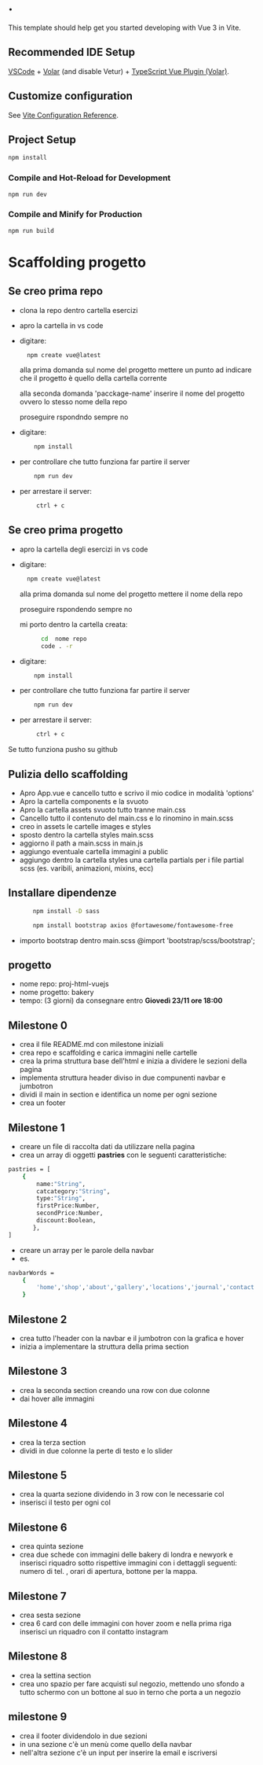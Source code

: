 # .

This template should help get you started developing with Vue 3 in Vite.

## Recommended IDE Setup

[VSCode](https://code.visualstudio.com/) + [Volar](https://marketplace.visualstudio.com/items?itemName=Vue.volar) (and disable Vetur) + [TypeScript Vue Plugin (Volar)](https://marketplace.visualstudio.com/items?itemName=Vue.vscode-typescript-vue-plugin).

## Customize configuration

See [Vite Configuration Reference](https://vitejs.dev/config/).

## Project Setup

```sh
npm install
```

### Compile and Hot-Reload for Development

```sh
npm run dev
```

### Compile and Minify for Production

```sh
npm run build
```
# Scaffolding progetto

## Se creo prima repo

- clona la repo dentro cartella esercizi
- apro la cartella in vs code
- digitare:
  ```sh
    npm create vue@latest
  ``` 
  alla prima domanda sul nome del progetto mettere un punto ad indicare che il progetto è quello della cartella corrente

  alla seconda domanda 'pacckage-name' inserire il nome del progetto ovvero lo stesso nome della repo

  proseguire rspondndo sempre no

- digitare:
    ```sh
        npm install
    ```
- per controllare che tutto funziona far partire il server
    ```sh
        npm run dev
    ```
- per arrestare il server:
```sh
        ctrl + c
``` 


## Se creo prima progetto

- apro la cartella degli esercizi in vs  code
- digitare:
  ```sh
    npm create vue@latest
  ``` 
  alla prima domanda sul nome del progetto mettere il nome della repo

  proseguire rspondendo sempre no

  mi porto dentro la cartella creata:
  ```sh
        cd  nome repo
        code . -r
    ```
- digitare:
    ```sh
        npm install
    ```
- per controllare che tutto funziona far partire il server
    ```sh
        npm run dev
    ```
- per arrestare il server:
```sh
        ctrl + c
``` 

Se tutto funziona pusho su github

## Pulizia dello scaffolding

- Apro App.vue e cancello tutto e scrivo il mio codice in modalità 'options'
- Apro la cartella components e la svuoto
- Apro la cartella assets svuoto tutto tranne main.css
- Cancello tutto il contenuto del main.css e lo rinomino in main.scss
- creo in assets le cartelle images e styles
- sposto dentro la cartella styles main.scss
- aggiorno il path a main.scss in main.js
- aggiungo eventuale cartella immagini a public
- aggiungo dentro la cartella styles una cartella partials per i file partial scss (es. varibili, animazioni, mixins, ecc) 


## Installare dipendenze

```sh
       npm install -D sass
``` 

```sh
       npm install bootstrap axios @fortawesome/fontawesome-free
``` 

- importo bootstrap dentro main.scss @import 'bootstrap/scss/bootstrap';

## progetto
- nome repo: proj-html-vuejs
- nome progetto: bakery
- tempo: (3 giorni) da consegnare entro **Giovedì 23/11 ore 18:00**


## Milestone 0

- crea il file README.md con milestone iniziali
- crea repo e scaffolding e carica immagini nelle cartelle
- crea la prima struttura base dell'html e inizia a dividere le sezioni della pagina 
- implementa struttura header diviso in due compunenti navbar e jumbotron
- dividi il main in section e identifica un nome per ogni sezione
- crea un footer

## Milestone 1

- creare un file di raccolta dati da utilizzare nella pagina 
- crea un array di oggetti **pastries** con le seguenti caratteristiche:
```sh
pastries = [
    {
        name:"String",
        catcategory:"String",
        type:"String",
        firstPrice:Number,
        secondPrice:Number,
        discount:Boolean,
       },
]

```
- creare un array per le parole della navbar
- es.
```sh
navbarWords = 
    {
        'home','shop','about','gallery','locations','journal','contact'
    }


```

## Milestone 2

- crea tutto l'header con la navbar e il jumbotron con la grafica e hover
- inizia a implementare la struttura della prima section

## Milestone 3

- crea la seconda section creando una row con due colonne 
- dai hover alle immagini

## Milestone 4 

- crea la terza section 
- dividi in due colonne la perte di testo e lo slider

## Milestone 5
- crea la quarta sezione dividendo in 3 row con le necessarie col 
- inserisci il testo per ogni col 

## Milestone 6

- crea quinta sezione 
- crea due schede con immagini delle bakery di londra e newyork e inserisci riquadro sotto rispettive immagini con
i dettaggli seguenti: numero di tel. , orari di apertura, bottone per la mappa.

## Milestone 7

- crea sesta sezione
- crea 6 card con delle immagini con hover zoom e nella prima riga inserisci un riquadro con il contatto instagram 

## Milestone 8 
- crea la settina section 
- crea uno spazio per fare acquisti sul negozio, mettendo uno sfondo a tutto schermo con un bottone al suo in terno che porta a un negozio

## milestone 9
- crea il footer dividendolo in due sezioni 
- in una sezione c'è un menù come quello della navbar 
- nell'altra sezione c'è un input per inserire la email e iscriversi